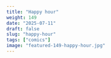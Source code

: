 ```yaml
---
title: "Happy hour"
weight: 149
date: "2025-07-11"
draft: false
slug: "happy-hour"
tags: ["comics"]
image: "featured-149-happy-hour.jpg"
---
```

